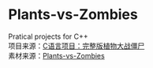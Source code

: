 # Plants-vs-Zombies
Pratical projects for C++  
项目来源：[C语言项目：完整版植物大战僵尸](https://www.bilibili.com/video/BV1vM4y1X7Kb/?spm_id_from=333.1007.top_right_bar_window_custom_collection.content.click&vd_source=de6cc0aea830278d7565e63f8c9f8d5d)        
素材来源：[Plants-vs-Zombies](https://github.com/xiaoxichen2001/Plants-vs-Zombies)
